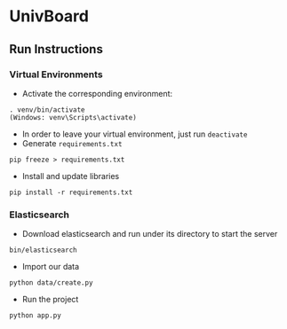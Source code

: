 # UnivBoard

## Run Instructions

### Virtual Environments

- Activate the corresponding environment:
```
. venv/bin/activate
(Windows: venv\Scripts\activate)
```
- In order to leave your virtual environment, just run `deactivate`
- Generate `requirements.txt`
```
pip freeze > requirements.txt
```
- Install and update libraries
```
pip install -r requirements.txt
```

### Elasticsearch

- Download elasticsearch and run under its directory to start the server
```
bin/elasticsearch
```
- Import our data
```
python data/create.py
```
- Run the project
```
python app.py
```
